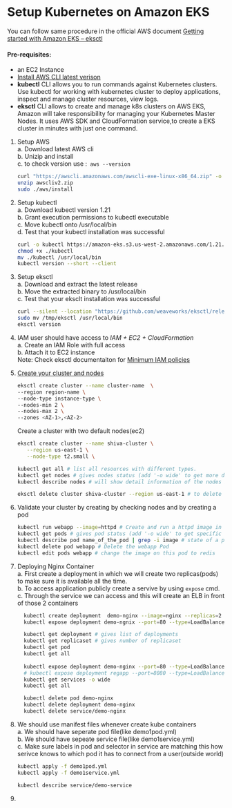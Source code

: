 # Setup Kubernetes on Amazon EKS

You can follow same procedure in the official  AWS document [Getting started with Amazon EKS – eksctl](https://docs.aws.amazon.com/eks/latest/userguide/getting-started-eksctl.html)   

#### Pre-requisites: 
  - an EC2 Instance
  - [Install AWS CLI latest verison](https://docs.aws.amazon.com/cli/latest/userguide/getting-started-install.html)
  - **kubectl** CLI allows you to run commands against Kubernetes clusters. Use kubectl for working with kubernetes cluster to deploy applications, inspect and manage cluster resources, view logs.
  - **eksctl** CLI allows to create and manage k8s clusters on AWS EKS, Amazon will take responsibility for managing your Kubernetes Master Nodes. It uses AWS SDK and CloudFormation service,to create a EKS cluster in minutes with just one command.

1. Setup AWS   
   a. Download latest AWS cli    
   b. Unizip and install   
   c. to check version use :``` aws --version```
   ```sh
   curl "https://awscli.amazonaws.com/awscli-exe-linux-x86_64.zip" -o "awscliv2.zip"
   unzip awscliv2.zip
   sudo ./aws/install
   ```

1. Setup kubectl   
   a. Download kubectl version 1.21  
   b. Grant execution permissions to kubectl executable   
   c. Move kubectl onto /usr/local/bin   
   d. Test that your kubectl installation was successful    

   ```sh 
   curl -o kubectl https://amazon-eks.s3.us-west-2.amazonaws.com/1.21.2/2021-07-05/bin/linux/amd64/kubectl
   chmod +x ./kubectl
   mv ./kubectl /usr/local/bin 
   kubectl version --short --client
   ```

1. Setup eksctl   
   a. Download and extract the latest release   
   b. Move the extracted binary to /usr/local/bin   
   c. Test that your eksclt installation was successful   

   ```sh
   curl --silent --location "https://github.com/weaveworks/eksctl/releases/latest/download/eksctl_$(uname -s)_amd64.tar.gz" | tar xz -C /tmp
   sudo mv /tmp/eksctl /usr/local/bin
   eksctl version
   ```
  
1. IAM user should have access to *IAM + EC2 + CloudFormation*    
   a. Create an IAM Role with full access    
   b. Attach it to EC2 instance  
   Note: Check eksctl documentaiton for [Minimum IAM policies](https://eksctl.io/usage/minimum-iam-policies/)
   
1. [Create your cluster and nodes](https://docs.aws.amazon.com/eks/latest/userguide/create-cluster.html)
   ```sh
   eksctl create cluster --name cluster-name  \
   --region region-name \
   --node-type instance-type \
   --nodes-min 2 \
   --nodes-max 2 \ 
   --zones <AZ-1>,<AZ-2>
    ```
   Create a cluster with two default nodes(ec2)
   ```sh
   eksctl create cluster --name shiva-cluster \
      --region us-east-1 \
      --node-type t2.small \

   kubectl get all # list all resources with different types.
   kubectl get nodes # gives nodes status (add '-o wide' to get more details)
   kubectl describe nodes # will show detail information of the nodes in the cluster

   eksctl delete cluster shiva-cluster --region us-east-1 # to delete the EKS clsuter 
   ```

1. Validate your cluster by creating by checking nodes and by creating a pod 
   ```sh 
   kubectl run webapp --image=httpd # Create and run a httpd image in a pod.
   kubectl get pods # gives pod status (add '-o wide' to get specific details)
   kubectl describe pod name_of_the_pod | grep -i image # state of a pods
   kubectl delete pod webapp # Delete the webapp Pod
   kubectl edit pods webapp # change the image on this pod to redis
   ```

1. Deploying Nginx Container  
   a. First create a deployment in which we will create two replicas(pods) to make sure it is available all the time.   
   b. To access application publicly create a servive by using `expose` cmd.  
   c. Through the service we can access and this will create an ELB in front of those 2 containers    
    ```sh
      kubectl create deployment  demo-nginx --image=nginx --replicas=2 --port=80
      kubectl expose deployment demo-ngnix --port=80 --type=LoadBalancer

      kubectl get deployment # gives list of deployments
      kubectl get replicaset # gives number of replicaset
      kubectl get pod
      kubectl get all
      
      kubectl expose deployment demo-nginx --port=80 --type=LoadBalancer
      # kubectl expose deployment regapp --port=8080 --type=LoadBalancer
      kubectl get services -o wide
      kubectl get all

      kubectl delete pod demo-nginx
      kubectl delete deployment demo-nginx
      kubectl delete service/demo-nginx
   ```

1. We should use manifest files whenever create kube containers   
   a. We should have seperate pod file(like demo1pod.yml)   
   b. We should have sepeate service file(like demo1service.yml)  
   c. Make sure labels in pod and selector in service are matching this how serivce knows to which pod it has to connect from a user(outside world)
   ```sh
   kubectl apply -f demo1pod.yml
   kubectl apply -f demo1service.yml
   
   kubectl describe service/demo-service
   ```

1.